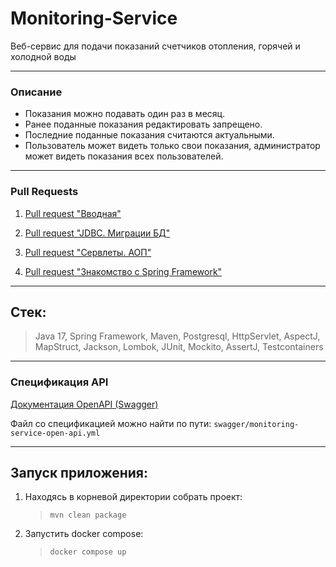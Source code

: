 # Monitoring-Service

Веб-сервис для подачи показаний счетчиков отопления, горячей и холодной воды

---

### Описание

- Показания можно подавать один раз в месяц.
- Ранее поданные показания редактировать запрещено.
- Последние поданные показания считаются актуальными.
- Пользователь может видеть только свои показания, администратор может видеть показания всех пользователей.

---

### Pull Requests

1) [Pull request "Вводная"](https://github.com/elGordoGato/Monitoring-Service/pull/1)

2) [Pull request "JDBC. Миграции БД"](https://github.com/elGordoGato/Monitoring-Service/pull/2)

3) [Pull request "Сервлеты. АОП"](https://github.com/elGordoGato/Monitoring-Service/pull/3)

4) [Pull request "Знакомство с Spring Framework"](https://github.com/elGordoGato/Monitoring-Service/pull/4)

---

## Стек:

> Java 17, Spring Framework, Maven, Postgresql, HttpServlet, AspectJ, MapStruct, Jackson, Lombok, JUnit, Mockito, AssertJ, Testcontainers

---
### Спецификация API
[Документация OpenAPI (Swagger)](https://petstore.swagger.io/?url=https://raw.githubusercontent.com/elGordoGato/task-management-system/jwt-with-email/swagger/task-management-system-openapi.yml)

Файл со спецификацией можно найти по пути: `swagger/monitoring-service-open-api.yml`

---


## Запуск приложения:

1) Находясь в корневой директории собрать проект:
   > `mvn clean package`
2) Запустить docker compose:
   > `docker compose up`
